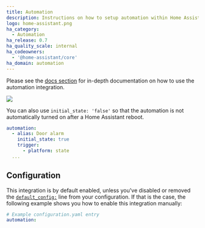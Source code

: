 ```yaml
---
title: Automation
description: Instructions on how to setup automation within Home Assistant.
logo: home-assistant.png
ha_category:
  - Automation
ha_release: 0.7
ha_quality_scale: internal
ha_codeowners:
  - '@home-assistant/core'
ha_domain: automation
---
```


Please see the [docs section](/docs/automation/) for in-depth
documentation on how to use the automation integration.

<p class='img'>
  <img src='{{site_root}}/images/screenshots/automation-switches.png' />
</p>

You can also use `initial_state: 'false'` so that the automation
is not automatically turned on after a Home Assistant reboot.

```yaml
automation:
  - alias: Door alarm
    initial_state: true
    trigger:
      - platform: state
  ...
```

## Configuration

This integration is by default enabled, unless you've disabled or removed the [`default_config:`](https://www.home-assistant.io/integrations/default_config/) line from your configuration. If that is the case, the following example shows you how to enable this integration manually:

```yaml
# Example configuration.yaml entry
automation:
```
